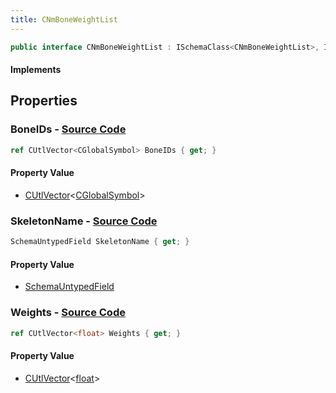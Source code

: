 ```yaml
---
title: CNmBoneWeightList
---
```


```csharp
public interface CNmBoneWeightList : ISchemaClass<CNmBoneWeightList>, ISchemaField, ISchemaClass, INativeHandle
```

#### Implements

## Properties

### **BoneIDs** - [Source Code](https://github.com/swiftly-solution/swiftlys2/blob/main/managed/src/SwiftlyS2.Generated/Schemas/Interfaces/CNmBoneWeightList.cs#L19)

```csharp
ref CUtlVector<CGlobalSymbol> BoneIDs { get; }
```

#### Property Value

- [CUtlVector](/docs/api/-1)<[CGlobalSymbol](/docs/api/shared/natives/cglobalsymbol)>

### **SkeletonName** - [Source Code](https://github.com/swiftly-solution/swiftlys2/blob/main/managed/src/SwiftlyS2.Generated/Schemas/Interfaces/CNmBoneWeightList.cs#L17)

```csharp
SchemaUntypedField SkeletonName { get; }
```

#### Property Value

- [SchemaUntypedField](/docs/api/shared/schemas/schemauntypedfield)

### **Weights** - [Source Code](https://github.com/swiftly-solution/swiftlys2/blob/main/managed/src/SwiftlyS2.Generated/Schemas/Interfaces/CNmBoneWeightList.cs#L21)

```csharp
ref CUtlVector<float> Weights { get; }
```

#### Property Value

- [CUtlVector](/docs/api/-1)<[float](https://learn.microsoft.com/dotnet/api/system.single)>

